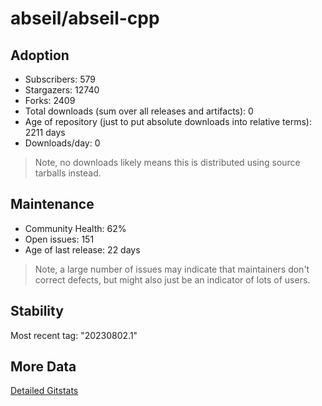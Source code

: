 # abseil/abseil-cpp

## Adoption

- Subscribers: 579
- Stargazers: 12740
- Forks: 2409
- Total downloads (sum over all releases and artifacts): 0
- Age of repository (just to put absolute downloads into relative terms): 2211 days
- Downloads/day: 0

> Note, no downloads likely means this is distributed using source tarballs instead.

## Maintenance

- Community Health: 62%
- Open issues: 151
- Age of last release: 22 days

> Note, a large number of issues may indicate that maintainers don't correct defects, but might also
> just be an indicator of lots of users.

## Stability

Most recent tag: "20230802.1"

## More Data

[Detailed Gitstats](/bazel-catalog/gitstats/abseil/abseil-cpp)


